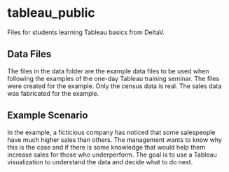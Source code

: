 # tableau_public

Files for students learning Tableau basics from DeltaV.

## Data Files

The files in the data folder are the example data files to be used when following the examples of the one-day Tableau training seminar. The files were created for the example. Only the census data is real. The sales data was fabricated for the example.

## Example Scenario

In the example, a ficticious company has noticed that some salespeople have much higher sales than others. The management wants to know why this is the case and if there is some knowledge that would help them increase sales for those who underperform. The goal is to use a Tableau visualization to understand the data and decide what to do next.
